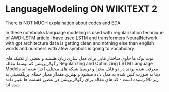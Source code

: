 # LanguageModeling ON WIKITEXT 2

 There is NOT MUCH explaination about codes and EDA 

In these notebooks language modeling is used with regularization technique of AWD-LSTM article
i have used LSTM and transformers NeuralNetwork with gpt architecture
data is getting clean and nothing else than english words and numbers with afew symbols is going to vocabulary

 نوت بوک ها حاوی ساختار هایی برای مدل سازی زبان هستند و بعضی از تکنیک های رگولاریزیشن که توسط مقاله Regularizing and Optimizing LSTM Language Models معرفی شده بودند در دو فایل مجزا و توسط شبکه های مختلف اجرا شده اند
 دیتا به صورت کلین شده به مدل داده میشود و بهترین مقدار معیار خطای پرپلکسیتی به زیر 90 رسیده است - کد های مقاله برای رگولاریزیشن در بعضی قسمت ها تغییر داده  شده اند 
